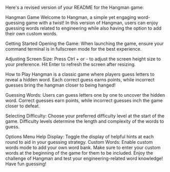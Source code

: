 
Here's a revised version of your README for the Hangman game:

Hangman Game
Welcome to Hangman, a simple yet engaging word-guessing game with a twist! In this version of Hangman, users can enjoy guessing words related to engineering while also having the option to add their own custom words.

Getting Started
Opening the Game: When launching the game, ensure your command terminal is in fullscreen mode for the best experience.

Adjusting Screen Size: Press Ctrl + or - to adjust the screen height size to your preference. Hit Enter to refresh the screen after resizing.

How to Play
Hangman is a classic game where players guess letters to reveal a hidden word. Each correct guess earns points, while incorrect guesses bring the hangman closer to being hanged!

Guessing Words: Users can guess letters one by one to uncover the hidden word. Correct guesses earn points, while incorrect guesses inch the game closer to defeat.

Selecting Difficulty: Choose your preferred difficulty level at the start of the game. Difficulty levels determine the length and complexity of the words to guess.

Options Menu
Help Display: Toggle the display of helpful hints at each round to aid in your guessing strategy.
Custom Words: Enable custom words mode to add your own word bank. Make sure to enter your custom words at the beginning of the game for them to be included.
Enjoy the challenge of Hangman and test your engineering-related word knowledge! Have fun guessing!
